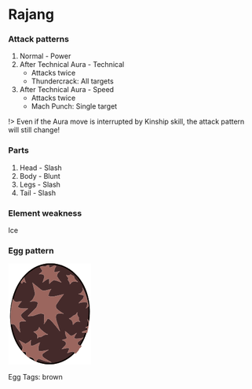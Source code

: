 # Rajang

### Attack patterns
1. Normal - Power
2. After Technical Aura - Technical
    - Attacks twice
    - Thundercrack: All targets
3. After Technical Aura - Speed
    - Attacks twice
    - Mach Punch: Single target
  
!> Even if the Aura move is interrupted by Kinship skill, the attack pattern will still change!

### Parts
1. Head - Slash 
2. Body - Blunt
3. Legs - Slash
4. Tail - Slash

### Element weakness
Ice

### Egg pattern
![image info](../assets/rajang.png)

Egg Tags: brown